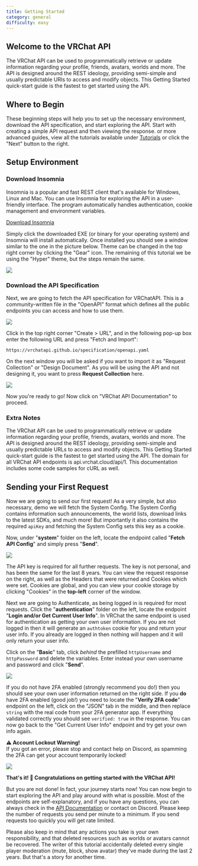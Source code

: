 ```yaml
---
title: Getting Started
category: general
difficulty: easy
---
```


## Welcome to the VRChat API

The VRChat API can be used to programmatically retrieve or update information regarding your profile, friends, avatars, worlds and more. The API is designed around the REST ideology, providing semi-simple and usually predictable URIs to access and modify objects. This Getting Started quick-start guide is the fastest to get started using the API.

## Where to Begin

These beginning steps will help you to set up the necessary environment, download the API specification, and start exploring the API.
Start with creating a simple API request and then viewing the response. 
or more advanced guides, view all the tutorials available under [Tutorials](/tutorials) or click the "Next" button to the right.

## Setup Environment

### Download Insomnia

Insomnia is a popular and fast REST client that's available for Windows, Linux and Mac.
You can use Insomnia for exploring the API in a user-friendly interface.
The program automatically handles authentication, cookie management and environment variables.

<a target="_blank" href="https://insomnia.rest/download" class="btn btn-purple fw-bold btn-lg">Download Insomnia</a>

Simply click the downloaded EXE (or binary for your operating system) and Insomnia will install automatically.
Once installed you should see a window similar to the one in the picture below.
Theme can be changed in the top right corner by clicking the "Gear" icon.
The remaining of this tutorial we be using the "Hyper" theme, but the steps remain the same.

![](/assets/img/tutorials/getting-started/insomnia1.png)

### Download the API Specification

Next, we are going to fetch the API specification for VRChatAPI.
This is a community-written file in the "OpenAPI" format which defines all the public endpoints you can access and how to use them.

![](/assets/img/tutorials/getting-started/insomnia2.png)

Click in the top right corner "Create > URL", and in the following pop-up box enter the following URL and press "Fetch and Import":

```
https://vrchatapi.github.io/specification/openapi.yaml
```

On the next window you will be asked if you want to import it as "Request Collection" or "Design Document".
As you will be using the API and not designing it, you want to press **Request Collection** here.

![](/assets/img/tutorials/getting-started/insomnia3.png)

Now you're ready to go! Now click on "VRChat API Documentation" to proceed.

### Extra Notes
The VRChat API can be used to programmatically retrieve or update information regarding your profile, friends, avatars, worlds and more. The API is designed around the REST ideology, providing semi-simple and usually predictable URLs to access and modify objects. This Getting Started quick-start guide is the fastest to get started using the API. The domain for all VRChat API endpoints is api.vrchat.cloud/api/1.
This documentation includes some code samples for cURL as well.

## Sending your First Request

Now we are going to send our first request! As a very simple, but also necessary, demo we will fetch the System Config.
The System Config contains information such announcements, the world lists, download links to the latest SDKs, and much more!
But importantly it also contains the required `apiKey` and fetching the System Config sets this key as a cookie.

Now, under "**system**" folder on the left, locate the endpoint called "**Fetch API Config**" and simply press "**Send**".

![](/assets/img/tutorials/getting-started/insomnia4.png)

The API key is required for all further requests. The key is not personal, and has been the same for the last 8 years.
You can view the request response on the right, as well as the Headers that were returned and Cookies which were set.
Cookies are global, and you can view your cookie storage by clicking "Cookies" in the **top-left** corner of the window.

Next we are going to Authenticate, as being logged in is required for most requests.
Click the "**authentication**" folder on the left, locate the endpoint "**Login and/or Get Current User Info**".
In VRChat the same endpoint is used for authentication as getting your own user information.
If you are not logged in then it will generate an `authtoken` cookie for you and return your user info.
If you already are logged in then nothing will happen and it will only return your user info.

Click on the "**Basic**" tab, click *behind* the prefilled `httpUsername` and `httpPassword` and delete the variables.
Enter instead your own username and password and click "**Send**".

![](/assets/img/tutorials/getting-started/insomnia5.png)

If you do not have 2FA enabled (strongly recommend you do!) then you should see your own user information returned on the right side.
If you **do** have 2FA enabled (good job!) you need to locate the "**Verify 2FA code**" endpoint on the left, click on the "JSON" tab in the middle,
and then replace `string` with the real code from your 2FA generator app. If everything validated correctly you should see `verified: true` in the response.
You can now go back to the "Get Current User Info" endpoint and try get your own info again.

<div class="callout callout-warning mb-3">
  <strong>⚠️ Account Lockout Warning!</strong><br>
  If you got an error, please stop and contact help on Discord, as spamming the 2FA can get your account temporarily locked!
</div>

![](/assets/img/tutorials/getting-started/insomnia6.png)

**That's it! 🎉 Congratulations on getting started with the VRChat API!**

But you are not done! In fact, your journey starts now! You can now begin to start exploring the API and play around with what is possible.
Most of the endpoints are self-explanatory, and if you have any questions, you can always check in the [API Documentation](/docs/api) or contact on Discord.
Please keep the number of requests you send per minute to a minimum. If you send requests too quickly you will get rate limited.

Please also keep in mind that any actions you take is your own responsibility, and that deleted resources such as worlds or avatars cannot be recovered.
The writer of this tutorial accidentally deleted every single player moderation (mute, block, show avatar) they've made during the last 2 years. But that's a story for another time.
